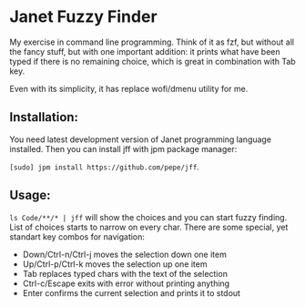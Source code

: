 # Janet Fuzzy Finder

My exercise in command line programming. Think of it as fzf, but without all the
fancy stuff, but with one important addition: it prints what have been typed if
there is no remaining choice, which is great in combination with Tab key.

Even with its simplicity, it has replace wofi/dmenu utility for me.

## Installation:

You need latest development version of Janet programming language installed.
Then you can install jff with jpm package manager:

`[sudo] jpm install https://github.com/pepe/jff`.

## Usage:

`ls Code/**/* | jff` will show the choices and you can start fuzzy finding.
List of choices starts to narrow on every char. There are some special, yet
standart key combos for navigation:

- Down/Ctrl-n/Ctrl-j moves the selection down one item
- Up/Ctrl-p/Ctrl-k moves the selection up one item
- Tab replaces typed chars with the text of the selection
- Ctrl-c/Escape exits with error without printing anything
- Enter confirms the current selection and prints it to stdout


